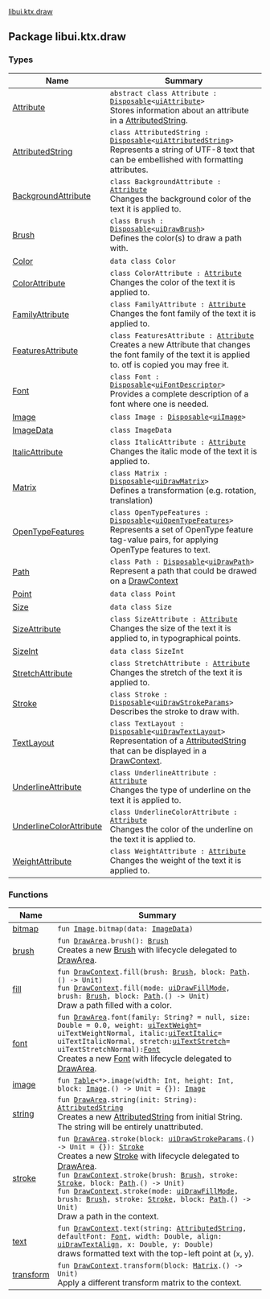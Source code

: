 [libui.ktx.draw](README.md)

## Package libui.ktx.draw

### Types

| Name | Summary |
|---|---|
| [Attribute](-attribute/README.md) | `abstract class Attribute : `[`Disposable`](../libui.ktx/-disposable/README.md)`<`[`uiAttribute`](../libui/ui-attribute.md)`>`<br>Stores information about an attribute in a [AttributedString](-attributed-string/README.md). |
| [AttributedString](-attributed-string/README.md) | `class AttributedString : `[`Disposable`](../libui.ktx/-disposable/README.md)`<`[`uiAttributedString`](../libui/ui-attributed-string.md)`>`<br>Represents a string of UTF-8 text that can be embellished with formatting attributes. |
| [BackgroundAttribute](-background-attribute/README.md) | `class BackgroundAttribute : `[`Attribute`](-attribute/README.md)<br>Changes the background color of the text it is applied to. |
| [Brush](-brush/README.md) | `class Brush : `[`Disposable`](../libui.ktx/-disposable/README.md)`<`[`uiDrawBrush`](../libui/ui-draw-brush/README.md)`>`<br>Defines the color(s) to draw a path with. |
| [Color](-color/README.md) | `data class Color` |
| [ColorAttribute](-color-attribute/README.md) | `class ColorAttribute : `[`Attribute`](-attribute/README.md)<br>Changes the color of the text it is applied to. |
| [FamilyAttribute](-family-attribute/README.md) | `class FamilyAttribute : `[`Attribute`](-attribute/README.md)<br>Changes the font family of the text it is applied to. |
| [FeaturesAttribute](-features-attribute/README.md) | `class FeaturesAttribute : `[`Attribute`](-attribute/README.md)<br>Creates a new Attribute that changes the font family of the text it is applied to. otf is copied you may free it. |
| [Font](-font/README.md) | `class Font : `[`Disposable`](../libui.ktx/-disposable/README.md)`<`[`uiFontDescriptor`](../libui/ui-font-descriptor/README.md)`>`<br>Provides a complete description of a font where one is needed. |
| [Image](-image/README.md) | `class Image : `[`Disposable`](../libui.ktx/-disposable/README.md)`<`[`uiImage`](../libui/ui-image.md)`>` |
| [ImageData](-image-data/README.md) | `class ImageData` |
| [ItalicAttribute](-italic-attribute/README.md) | `class ItalicAttribute : `[`Attribute`](-attribute/README.md)<br>Changes the italic mode of the text it is applied to. |
| [Matrix](-matrix/README.md) | `class Matrix : `[`Disposable`](../libui.ktx/-disposable/README.md)`<`[`uiDrawMatrix`](../libui/ui-draw-matrix/README.md)`>`<br>Defines a transformation (e.g. rotation, translation) |
| [OpenTypeFeatures](-open-type-features/README.md) | `class OpenTypeFeatures : `[`Disposable`](../libui.ktx/-disposable/README.md)`<`[`uiOpenTypeFeatures`](../libui/ui-open-type-features.md)`>`<br>Represents a set of OpenType feature tag-value pairs, for applying OpenType features to text. |
| [Path](-path/README.md) | `class Path : `[`Disposable`](../libui.ktx/-disposable/README.md)`<`[`uiDrawPath`](../libui/ui-draw-path.md)`>`<br>Represent a path that could be drawed on a [DrawContext](../libui.ktx/-draw-context.md) |
| [Point](-point/README.md) | `data class Point` |
| [Size](-size/README.md) | `data class Size` |
| [SizeAttribute](-size-attribute/README.md) | `class SizeAttribute : `[`Attribute`](-attribute/README.md)<br>Changes the size of the text it is applied to, in typographical points. |
| [SizeInt](-size-int/README.md) | `data class SizeInt` |
| [StretchAttribute](-stretch-attribute/README.md) | `class StretchAttribute : `[`Attribute`](-attribute/README.md)<br>Changes the stretch of the text it is applied to. |
| [Stroke](-stroke/README.md) | `class Stroke : `[`Disposable`](../libui.ktx/-disposable/README.md)`<`[`uiDrawStrokeParams`](../libui/ui-draw-stroke-params/README.md)`>`<br>Describes the stroke to draw with. |
| [TextLayout](-text-layout/README.md) | `class TextLayout : `[`Disposable`](../libui.ktx/-disposable/README.md)`<`[`uiDrawTextLayout`](../libui/ui-draw-text-layout.md)`>`<br>Representation of a [AttributedString](-attributed-string/README.md) that can be displayed in a [DrawContext](../libui.ktx/-draw-context.md). |
| [UnderlineAttribute](-underline-attribute/README.md) | `class UnderlineAttribute : `[`Attribute`](-attribute/README.md)<br>Changes the type of underline on the text it is applied to. |
| [UnderlineColorAttribute](-underline-color-attribute/README.md) | `class UnderlineColorAttribute : `[`Attribute`](-attribute/README.md)<br>Changes the color of the underline on the text it is applied to. |
| [WeightAttribute](-weight-attribute/README.md) | `class WeightAttribute : `[`Attribute`](-attribute/README.md)<br>Changes the weight of the text it is applied to. |

### Functions

| Name | Summary |
|---|---|
| [bitmap](bitmap.md) | `fun `[`Image`](-image/README.md)`.bitmap(data: `[`ImageData`](-image-data/README.md)`)` |
| [brush](brush.md) | `fun `[`DrawArea`](../libui.ktx/-draw-area/README.md)`.brush(): `[`Brush`](-brush/README.md)<br>Creates a new [Brush](-brush/README.md) with lifecycle delegated to [DrawArea](../libui.ktx/-draw-area/README.md). |
| [fill](fill.md) | `fun `[`DrawContext`](../libui.ktx/-draw-context.md)`.fill(brush: `[`Brush`](-brush/README.md)`, block: `[`Path`](-path/README.md)`.() -> Unit)`<br>`fun `[`DrawContext`](../libui.ktx/-draw-context.md)`.fill(mode: `[`uiDrawFillMode`](../libui/ui-draw-fill-mode.md)`, brush: `[`Brush`](-brush/README.md)`, block: `[`Path`](-path/README.md)`.() -> Unit)`<br>Draw a path filled with a color. |
| [font](font.md) | `fun `[`DrawArea`](../libui.ktx/-draw-area/README.md)`.font(family: String? = null, size: Double = 0.0, weight: `[`uiTextWeight`](../libui/ui-text-weight.md)` = uiTextWeightNormal, italic: `[`uiTextItalic`](../libui/ui-text-italic.md)` = uiTextItalicNormal, stretch: `[`uiTextStretch`](../libui/ui-text-stretch.md)` = uiTextStretchNormal): `[`Font`](-font/README.md)<br>Creates a new [Font](-font/README.md) with lifecycle delegated to [DrawArea](../libui.ktx/-draw-area/README.md). |
| [image](image.md) | `fun `[`Table`](../libui.ktx/-table/README.md)`<*>.image(width: Int, height: Int, block: `[`Image`](-image/README.md)`.() -> Unit = {}): `[`Image`](-image/README.md) |
| [string](string.md) | `fun `[`DrawArea`](../libui.ktx/-draw-area/README.md)`.string(init: String): `[`AttributedString`](-attributed-string/README.md)<br>Creates a new [AttributedString](-attributed-string/README.md) from initial String. The string will be entirely unattributed. |
| [stroke](stroke.md) | `fun `[`DrawArea`](../libui.ktx/-draw-area/README.md)`.stroke(block: `[`uiDrawStrokeParams`](../libui/ui-draw-stroke-params/README.md)`.() -> Unit = {}): `[`Stroke`](-stroke/README.md)<br>Creates a new [Stroke](-stroke/README.md) with lifecycle delegated to [DrawArea](../libui.ktx/-draw-area/README.md).<br>`fun `[`DrawContext`](../libui.ktx/-draw-context.md)`.stroke(brush: `[`Brush`](-brush/README.md)`, stroke: `[`Stroke`](-stroke/README.md)`, block: `[`Path`](-path/README.md)`.() -> Unit)`<br>`fun `[`DrawContext`](../libui.ktx/-draw-context.md)`.stroke(mode: `[`uiDrawFillMode`](../libui/ui-draw-fill-mode.md)`, brush: `[`Brush`](-brush/README.md)`, stroke: `[`Stroke`](-stroke/README.md)`, block: `[`Path`](-path/README.md)`.() -> Unit)`<br>Draw a path in the context. |
| [text](text.md) | `fun `[`DrawContext`](../libui.ktx/-draw-context.md)`.text(string: `[`AttributedString`](-attributed-string/README.md)`, defaultFont: `[`Font`](-font/README.md)`, width: Double, align: `[`uiDrawTextAlign`](../libui/ui-draw-text-align.md)`, x: Double, y: Double)`<br>draws formatted text with the top-left point at (`x`, `y`). |
| [transform](transform.md) | `fun `[`DrawContext`](../libui.ktx/-draw-context.md)`.transform(block: `[`Matrix`](-matrix/README.md)`.() -> Unit)`<br>Apply a different transform matrix to the context. |
